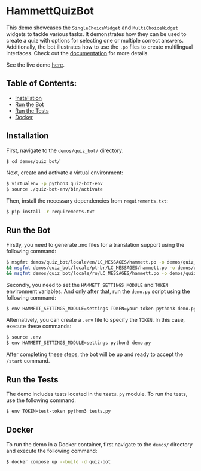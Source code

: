 # HammettQuizBot

This demo showcases the `SingleChoiceWidget` and `MultiChoiceWidget` widgets to tackle various tasks. It demonstrates how they can be used to create a quiz with options for selecting one or multiple correct answers. Additionally, the bot illustrates how to use the `.po` files to create multilingual interfaces. Check out the [documentation](https://cusdeb-com.github.io/hammett) for more details.

See the live demo [here](https://t.me/HammettQuizBot).

## Table of Contents:

- [Installation](#installation)
- [Run the Bot](#run-the-bot)
- [Run the Tests](#run-the-tests)
- [Docker](#docker)

## Installation

First, navigate to the `demos/quiz_bot/` directory:

```bash
$ cd demos/quiz_bot/
```

Next, create and activate a virtual environment:

```bash
$ virtualenv -p python3 quiz-bot-env
$ source ./quiz-bot-env/bin/activate
```

Then, install the necessary dependencies from `requirements.txt`:

```bash
$ pip install -r requirements.txt
```

## Run the Bot

Firstly, you need to generate .mo files for a translation support using the following command:

```bash
$ msgfmt demos/quiz_bot/locale/en/LC_MESSAGES/hammett.po -o demos/quiz_bot/locale/en/LC_MESSAGES/hammett.mo \
&& msgfmt demos/quiz_bot/locale/pt-br/LC_MESSAGES/hammett.po -o demos/quiz_bot/locale/pt-br/LC_MESSAGES/hammett.mo \
&& msgfmt demos/quiz_bot/locale/ru/LC_MESSAGES/hammett.po -o demos/quiz_bot/locale/ru/LC_MESSAGES/hammett.mo
```

Secondly, you need to set the `HAMMETT_SETTINGS_MODULE` and `TOKEN` environment variables. And only after that, run the `demo.py` script using the following command:

```bash
$ env HAMMETT_SETTINGS_MODULE=settings TOKEN=your-token python3 demo.py
```

Alternatively, you can create a `.env` file to specify the `TOKEN`. In this case, execute these commands:

```bash
$ source .env
$ env HAMMETT_SETTINGS_MODULE=settings python3 demo.py
```

After completing these steps, the bot will be up and ready to accept the `/start` command.

## Run the Tests

The demo includes tests located in the `tests.py` module. To run the tests, use the following command:

```bash
$ env TOKEN=test-token python3 tests.py
```

## Docker

To run the demo in a Docker container, first navigate to the `demos/` directory and execute the following command:

```bash
$ docker compose up --build -d quiz-bot
```
